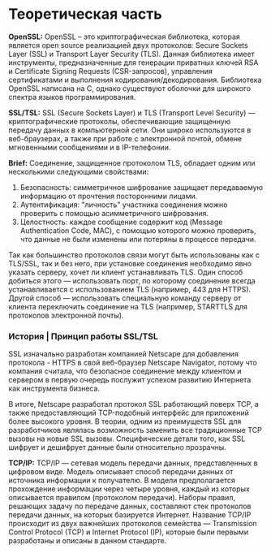 
# Теоретическая часть 

**OpenSSL:** OpenSSL – это криптографическая библиотека, которая является open source реализацией двух протоколов: Secure Sockets Layer (SSL) и Transport Layer Security (TLS). Данная библиотека имеет инструменты, предназначенные для генерации приватных ключей RSA и Certificate Signing Requests (CSR-запросов), управления сертификатами и выполнения кодирования/декодирования. Библиотека OpenSSL написана на C, однако существуют оболочки для широкого спектра языков программирования.

**SSL/TSL:** SSL (Secure Sockets Layer) и TLS (Transport Level Security) — криптографические протоколы, обеспечивающие защищенную передачу данных в компьютерной сети. Они широко используются в веб-браузерах, а также при работе с электронной почтой, обмене мгновенными сообщениями и в IP-телефонии. 

**Brief:** Соединение, защищенное протоколом TLS, обладает одним или несколькими следующими свойствами:

1. Безопасность: симметричное шифрование защищает передаваемую информацию от прочтения посторонними лицами.
2. Аутентификация: "личность" участника соединения можно проверить с помощью асимметричного шифрования.
3. Целостность: каждое сообщение содержит код (Message Authentication Code, MAC), с помощью которого можно проверить, что данные не были изменены или потеряны в процессе передачи.

Так как большинство протоколов связи могут быть использованы как с TLS/SSL, так и без него, при установке соединения необходимо явно указать серверу, хочет ли клиент устанавливать TLS. Один способ добиться этого — использовать порт, по которому соединение всегда устанавливается с использованием TLS (например, 443 для HTTPS). Другой способ — использовать специальную команду серверу от клиента переключить соединение на TLS (например, STARTTLS для протоколов электронной почты). 


### История | Принцип работы SSL/TSL

SSL изначально разработан компанией Netscape для добавления протокола - HTTPS в свой веб-браузер Netscape Navigator, потому что компания считала, что безопасное соединение между клиентом и сервером в первую очередь послужит успехом развитию Интернета как инструмента бизнеса. 

В итоге, Netscape разработал протокол SSL работающий поверх TCP, а также предоставляющий TCP-подобный интерфейс для приложений более высокого уровня. В теории, одним из преимуществ SSL для разработчиков являлась возможность заменить все традиционные TCP вызовы на новые SSL вызовы. Специфические детали того, как SSL шифрует и дешифрует данные были относительно прозрачны. 

**TCP/IP:** TCP/IP — сетевая модель передачи данных, представленных в цифровом виде. Модель описывает способ передачи данных от источника информации к получателю. В модели предполагается прохождение информации через четыре уровня, каждый из которых описывается правилом (протоколом передачи). Наборы правил, решающих задачу по передаче данных, составляют стек протоколов передачи данных, на которых базируется Интернет. Название TCP/IP происходит из двух важнейших протоколов семейства — Transmission Control Protocol (TCP) и Internet Protocol (IP), которые были первыми разработаны и описаны в данном стандарте. 
